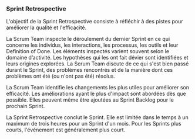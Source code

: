 ### Sprint Retrospective

L'objectif de la Sprint Retrospective consiste à réfléchir à des pistes pour améliorer la qualité et l'efficacité.

La Scrum Team inspecte le déroulement du dernier Sprint en ce qui concerne les individus, les interactions, les processus, les outils et leur Definition of Done. Les éléments inspectés varient souvent selon le domaine d’activité. Les hypothèses qui les ont fait dévier sont identifiées et leurs origines explorées. La Scrum Team discute de ce qui s'est bien passé durant le Sprint, des problèmes rencontrés et de la manière dont ces problèmes ont été (ou n'ont pas été) résolus.

La Scrum Team identifie les changements les plus utiles pour améliorer son efficacité. Les améliorations ayant le plus d'impact sont abordées dès que possible. Elles peuvent même être ajoutées au Sprint Backlog pour le prochain Sprint.

La Sprint Retrospective conclut le Sprint. Elle est limitée dans le temps à un maximum de trois heures pour un Sprint d'un mois. Pour les Sprints plus courts, l'événement est généralement plus court.